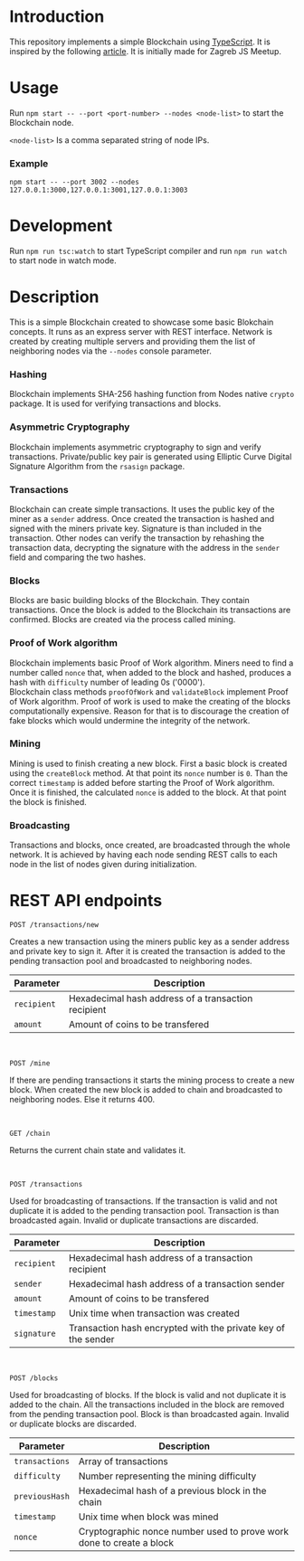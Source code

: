 # Introduction
This repository implements a simple Blockchain using [TypeScript](https://www.typescriptlang.org). It is inspired by the following [article](https://hackernoon.com/learn-Blockchains-by-building-one-117428612f46). It is initially made for Zagreb JS Meetup.

# Usage
Run `npm start -- --port <port-number> --nodes <node-list>` to start the Blockchain node.

`<node-list>` Is a comma separated string of node IPs.

### Example

`npm start -- --port 3002 --nodes 127.0.0.1:3000,127.0.0.1:3001,127.0.0.1:3003`

# Development
Run `npm run tsc:watch` to start TypeScript compiler and run `npm run watch` to start node in watch mode.

# Description
This is a simple Blockchain created to showcase some basic Blokchain concepts. It runs as an express server with REST interface.
Network is created by creating multiple servers and providing them the list of neighboring nodes via the `--nodes` console parameter.

### Hashing
Blockchain implements SHA-256 hashing function from Nodes native `crypto` package. It is used for verifying transactions and blocks.

### Asymmetric Cryptography
Blockchain implements asymmetric cryptography to sign and verify transactions. Private/public key pair is generated using Elliptic Curve Digital Signature Algorithm from the `rsasign` package.

### Transactions
Blockchain can create simple transactions. It uses the public key of the miner as a `sender` address. Once created the transaction is hashed and signed with the miners private key. Signature is than included in the transaction.
Other nodes can verify the transaction by rehashing the transaction data, decrypting the signature with the address in the `sender` field and comparing the two hashes.

### Blocks
Blocks are basic building blocks of the Blockchain. They contain transactions. Once the block is added to the Blockchain its transactions are confirmed. Blocks are created via the process called mining.

### Proof of Work algorithm
Blockchain implements basic Proof of Work algorithm. Miners need to find a number called `nonce` that, when added to the block and hashed, produces a hash with `difficulty` number of leading 0s ('0000').  
Blockchain class methods `proofOfWork` and `validateBlock` implement Proof of Work algorithm.
Proof of work is used to make the creating of the blocks computationally expensive. Reason for that is to discourage the creation of fake blocks which would undermine the integrity of the network.

### Mining
Mining is used to finish creating a new block. First a basic block is created using the `createBlock` method. At that point its `nonce` number is `0`. Than the correct `timestamp` is added before starting the Proof of Work algorithm. Once it is finished, the calculated `nonce` is added to the block. At that point the block is finished.

### Broadcasting
Transactions and blocks, once created, are broadcasted through the whole network. It is achieved by having each node sending REST calls to each node in the list of nodes given during initialization.

# REST API endpoints

```
POST /transactions/new
```
Creates a new transaction using the miners public key as a sender address and private key to sign it. After it is created the transaction is added to the pending transaction pool and broadcasted to neighboring nodes.

| Parameter | Description |
|-----------|-------------|
| `recipient` | Hexadecimal hash address of a transaction recipient |
| `amount` | Amount of coins to be transfered |

<br/>

```
POST /mine
```
If there are pending transactions it starts the mining process to create a new block. When created the new block is added to chain and broadcasted to neighboring nodes. Else it returns 400.

<br/>

```
GET /chain
```
Returns the current chain state and validates it.

<br/>

```
POST /transactions
```
Used for broadcasting of transactions. If the transaction is valid and not duplicate it is added to the pending transaction pool. Transaction is than broadcasted again. Invalid or duplicate transactions are discarded.

| Parameter | Description |
|-----------|-------------|
| `recipient` | Hexadecimal hash address of a transaction recipient |
| `sender` | Hexadecimal hash address of a transaction sender |
| `amount` | Amount of coins to be transfered |
| `timestamp` | Unix time when transaction was created |
| `signature` | Transaction hash encrypted with the private key of the sender |

<br/>

```
POST /blocks
```
Used for broadcasting of blocks. If the block is valid and not duplicate it is added to the chain. All the transactions included in the block are removed from the pending transaction pool. Block is than broadcasted again. Invalid or duplicate blocks are discarded.

| Parameter | Description |
|-----------|-------------|
| `transactions` | Array of transactions |
| `difficulty` | Number representing the mining difficulty |
| `previousHash` | Hexadecimal hash of a previous block in the chain |
| `timestamp` | Unix time when block was mined |
| `nonce` | Cryptographic nonce number used to prove work done to create a block |

<br/>

